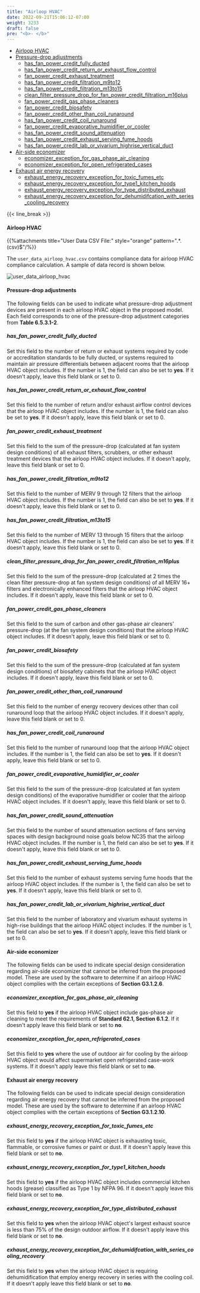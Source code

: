 ```yaml
---
title: "Airloop HVAC"
date: 2022-09-21T15:06:12-07:00
weight: 3233
draft: false
pre: "<b>- </b>"
---
```


- [Airloop HVAC](#airloop-hvac)
- [Pressure-drop adjustments](#pressure-drop-adjustments)
  - [has_fan_power_credit_fully_ducted](#has_fan_power_credit_fully_ducted)
  - [has_fan_power_credit_return_or_exhaust_flow_control](#has_fan_power_credit_return_or_exhaust_flow_control)
  - [fan_power_credit_exhaust_treatment](#fan_power_credit_exhaust_treatment)
  - [has_fan_power_credit_filtration_m9to12](#has_fan_power_credit_filtration_m9to12)
  - [has_fan_power_credit_filtration_m13to15](#has_fan_power_credit_filtration_m13to15)
  - [clean_filter_pressure_drop_for_fan_power_credit_filtration_m16plus](#clean_filter_pressure_drop_for_fan_power_credit_filtration_m16plus)
  - [fan_power_credit_gas_phase_cleaners](#fan_power_credit_gas_phase_cleaners)
  - [fan_power_credit_biosafety](#fan_power_credit_biosafety)
  - [fan_power_credit_other_than_coil_runaround](#fan_power_credit_other_than_coil_runaround)
  - [has_fan_power_credit_coil_runaround](#has_fan_power_credit_coil_runaround)
  - [fan_power_credit_evaporative_humidifier_or_cooler](#fan_power_credit_evaporative_humidifier_or_cooler)
  - [has_fan_power_credit_sound_attenuation](#has_fan_power_credit_sound_attenuation)
  - [has_fan_power_credit_exhaust_serving_fume_hoods](#has_fan_power_credit_exhaust_serving_fume_hoods)
  - [has_fan_power_credit_lab_or_vivarium_highrise_vertical_duct](#has_fan_power_credit_lab_or_vivarium_highrise_vertical_duct)
- [Air-side economizer](#air-side-economizer)
  - [economizer_exception_for_gas_phase_air_cleaning](#economizer_exception_for_gas_phase_air_cleaning)
  - [economizer_exception_for_open_refrigerated_cases](#economizer_exception_for_open_refrigerated_cases)
- [Exhaust air energy recovery](#exhaust-air-energy-recovery)
  - [exhaust_energy_recovery_exception_for_toxic_fumes_etc](#exhaust_energy_recovery_exception_for_toxic_fumes_etc)
  - [exhaust_energy_recovery_exception_for_type1_kitchen_hoods](#exhaust_energy_recovery_exception_for_type1_kitchen_hoods)
  - [exhaust_energy_recovery_exception_for_type_distributed_exhaust](#exhaust_energy_recovery_exception_for_type_distributed_exhaust)
  - [exhaust_energy_recovery_exception_for_dehumidifcation_with_series_cooling_recovery](#exhaust_energy_recovery_exception_for_dehumidifcation_with_series_cooling_recovery)

{{< line_break >}}

#### Airloop HVAC

{{%attachments title="User Data CSV File:" style="orange" pattern=".*\.(csv)$"/%}}

The `user_data_airloop_hvac.csv` contains compliance data for airloop HVAC compliance calculation. A sample of data record is shown below.

![user_data_airloop_hvac](/BEM-for-PRM/user_guide/add_compliance_data/images/user_data_airloop_hvac_sample.PNG?width=1000px&align=left&classes=border,alignLeft)

#### Pressure-drop adjustments
The following fields can be used to indicate what pressure-drop adjustment devices are present in each airloop HVAC object in the proposed model. Each field corresponds to one of the pressure-drop adjustment categories from **Table 6.5.3.1-2**.
##### has_fan_power_credit_fully_ducted
Set this field to the number of return or exhaust systems required by code or accreditation standards to be fully ducted, or systems required to maintain air pressure differentials between adjacent rooms that the airloop HVAC object includes. If the number is 1, the field can also be set to **yes**. If it doesn't apply, leave this field blank or set to 0.
##### has_fan_power_credit_return_or_exhaust_flow_control
Set this field to the number of return and/or exhaust airflow control devices that the airloop HVAC object includes. If the number is 1, the field can also be set to **yes**. If it doesn't apply, leave this field blank or set to 0.
##### fan_power_credit_exhaust_treatment
Set this field to the sum of the pressure-drop (calculated at fan system design conditions) of all exhaust filters, scrubbers, or other exhaust treatment devices that the airloop HVAC object includes. If it doesn't apply, leave this field blank or set to 0.
##### has_fan_power_credit_filtration_m9to12
Set this field to the number of MERV 9 through 12 filters that the airloop HVAC object includes. If the number is 1, the field can also be set to **yes**. If it doesn't apply, leave this field blank or set to 0.
##### has_fan_power_credit_filtration_m13to15
Set this field to the number of MERV 13 through 15 filters that the airloop HVAC object includes. If the number is 1, the field can also be set to **yes**. If it doesn't apply, leave this field blank or set to 0.
##### clean_filter_pressure_drop_for_fan_power_credit_filtration_m16plus
Set this field to the sum of the pressure-drop (calculated at 2 times the clean filter pressure-drop at fan system design conditions) of all MERV 16+ filters and electronically enhanced filters that the airloop HVAC object includes. If it doesn't apply, leave this field blank or set to 0.
##### fan_power_credit_gas_phase_cleaners
Set this field to the sum of carbon and other gas-phase air cleaners' pressure-drop (at the fan system design conditions) that the airloop HVAC object includes. If it doesn't apply, leave this field blank or set to 0.
##### fan_power_credit_biosafety
Set this field to the sum of the pressure-drop (calculated at fan system design conditions) of biosafety cabinets that the airloop HVAC object includes. If it doesn't apply, leave this field blank or set to 0.
##### fan_power_credit_other_than_coil_runaround
Set this field to the number of energy recovery devices other than coil runaround loop that the airloop HVAC object includes. If it doesn't apply, leave this field blank or set to 0.
##### has_fan_power_credit_coil_runaround
Set this field to the number of runaround loop that the airloop HVAC object includes. If the number is 1, the field can also be set to **yes**. If it doesn't apply, leave this field blank or set to 0.
##### fan_power_credit_evaporative_humidifier_or_cooler
Set this field to the sum of the pressure-drop (calculated at fan system design conditions) of the evaporative humidifier or cooler that the airloop HVAC object includes. If it doesn't apply, leave this field blank or set to 0.
##### has_fan_power_credit_sound_attenuation
Set this field to the number of sound attenuation sections of fans serving spaces with design background noise goals below NC35 that the airloop HVAC object includes. If the number is 1, the field can also be set to **yes**. If it doesn't apply, leave this field blank or set to 0.
##### has_fan_power_credit_exhaust_serving_fume_hoods
Set this field to the number of exhaust systems serving fume hoods that the airloop HVAC object includes. If the number is 1, the field can also be set to **yes**. If it doesn't apply, leave this field blank or set to 0.
##### has_fan_power_credit_lab_or_vivarium_highrise_vertical_duct
Set this field to the number of laboratory and vivarium exhaust systems in high-rise buildings that the airloop HVAC object includes. If the number is 1, the field can also be set to **yes**. If it doesn't apply, leave this field blank or set to 0.
#### Air-side economizer
The following fields can be used to indicate special design consideration regarding air-side economizer that cannot be inferred from the proposed model. These are used by the software to determine if an airloop HVAC object complies with the certain exceptions of **Section G3.1.2.6**.
##### economizer_exception_for_gas_phase_air_cleaning
Set this field to **yes** if the airloop HVAC object include gas-phase air cleaning to meet the requirements of **Standard 62.1, Section 6.1.2**. If it doesn't apply leave this field blank or set to **no**.
##### economizer_exception_for_open_refrigerated_cases
Set this field to **yes** where the use of outdoor air for cooling by the airloop HVAC object would affect supermarket open refrigerated case-work systems. If it doesn't apply leave this field blank or set to **no**.
#### Exhaust air energy recovery
The following fields can be used to indicate special design consideration regarding air energy recovery that cannot be inferred from the proposed model. These are used by the software to determine if an airloop HVAC object complies with the certain exceptions of **Section G3.1.2.10**.
##### exhaust_energy_recovery_exception_for_toxic_fumes_etc
Set this field to **yes** if the airloop HVAC object is exhausting toxic, flammable, or corrosive fumes or paint or dust. If it doesn't apply leave this field blank or set to **no**.
##### exhaust_energy_recovery_exception_for_type1_kitchen_hoods
Set this field to **yes** if the airloop HVAC object includes commercial kitchen hoods (grease) classified as Type 1 by NFPA 96. If it doesn't apply leave this field blank or set to **no**.
##### exhaust_energy_recovery_exception_for_type_distributed_exhaust
Set this field to **yes** when the airloop HVAC object's largest exhaust source is less than 75% of the design outdoor airflow. If it doesn't apply leave this field blank or set to **no**.
##### exhaust_energy_recovery_exception_for_dehumidifcation_with_series_cooling_recovery
Set this field to **yes** when the airloop HVAC object is requiring dehumidification that employ energy recovery in series with the cooling coil. If it doesn't apply leave this field blank or set to **no**.